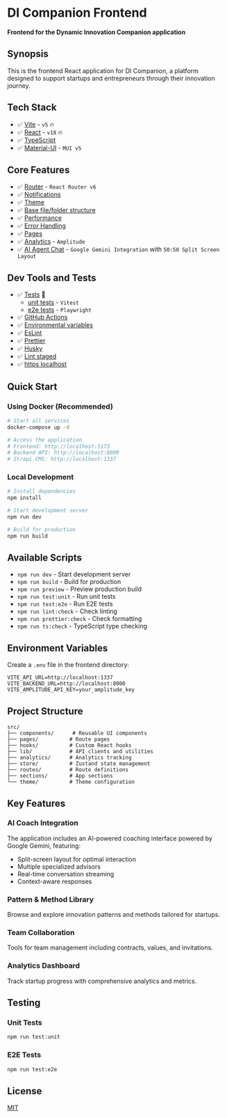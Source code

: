 # DI Companion Frontend

**Frontend for the Dynamic Innovation Companion application**

## Synopsis

This is the frontend React application for DI Companion, a platform designed to support startups and entrepreneurs through their innovation journey.

## Tech Stack

- ✅ [Vite](#vite) - `v5` 🔥
- ✅ [React](#react) - `v18` 🔥
- ✅ [TypeScript](#typescript)
- ✅ [Material-UI](#ui-framework) - `MUI v5`

## Core Features

- ✅ [Router](#router) - `React Router v6`
- ✅ [Notifications](#notifications)
- ✅ [Theme](#theme)
- ✅ [Base file/folder structure](#base-filefolder-structure)
- ✅ [Performance](#performance)
- ✅ [Error Handling](#error-handling)
- ✅ [Pages](#pages)
- ✅ [Analytics](#analytics) - `Amplitude`
- ✅ [AI Agent Chat](#ai-agent-chat) - `Google Gemini Integration` with `50:50 Split Screen Layout`

## Dev Tools and Tests

- ✅ [Tests](#tests) 🚀
  - [unit tests](#unit-tests) - `Vitest`
  - [e2e tests](#e2e-tests) - `Playwright`
- ✅ [GitHub Actions](#tests)
- ✅ [Environmental variables](#environmental-variables)
- ✅ [EsLint](#eslint)
- ✅ [Prettier](#prettier)
- ✅ [Husky](#husky)
- ✅ [Lint staged](#lint-staged)
- ✅ [https localhost](#https-localhost)

## Quick Start

### Using Docker (Recommended)
```bash
# Start all services
docker-compose up -d

# Access the application
# Frontend: http://localhost:5173
# Backend API: http://localhost:8000
# Strapi CMS: http://localhost:1337
```

### Local Development
```bash
# Install dependencies
npm install

# Start development server
npm run dev

# Build for production
npm run build
```

## Available Scripts

- `npm run dev` - Start development server
- `npm run build` - Build for production
- `npm run preview` - Preview production build
- `npm run test:unit` - Run unit tests
- `npm run test:e2e` - Run E2E tests
- `npm run lint:check` - Check linting
- `npm run prettier:check` - Check formatting
- `npm run ts:check` - TypeScript type checking

## Environment Variables

Create a `.env` file in the frontend directory:

```env
VITE_API_URL=http://localhost:1337
VITE_BACKEND_URL=http://localhost:8000
VITE_AMPLITUDE_API_KEY=your_amplitude_key
```

## Project Structure

```
src/
├── components/      # Reusable UI components
├── pages/          # Route pages
├── hooks/          # Custom React hooks
├── lib/            # API clients and utilities
├── analytics/      # Analytics tracking
├── store/          # Zustand state management
├── routes/         # Route definitions
├── sections/       # App sections
└── theme/          # Theme configuration
```

## Key Features

### AI Coach Integration
The application includes an AI-powered coaching interface powered by Google Gemini, featuring:
- Split-screen layout for optimal interaction
- Multiple specialized advisors
- Real-time conversation streaming
- Context-aware responses

### Pattern & Method Library
Browse and explore innovation patterns and methods tailored for startups.

### Team Collaboration
Tools for team management including contracts, values, and invitations.

### Analytics Dashboard
Track startup progress with comprehensive analytics and metrics.

## Testing

### Unit Tests
```bash
npm run test:unit
```

### E2E Tests
```bash
npm run test:e2e
```

## License

[MIT](./LICENSE)